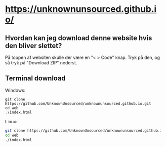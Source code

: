 # https://unknownunsourced.github.io/
## Hvordan kan jeg download denne website hvis den bliver slettet?
På toppen af websiten skulle der være en "< > Code" knap. Tryk på den, og så tryk på "Download ZIP" nederst.

## Terminal download
Windows:
```pwsh
git clone https://github.com/UnknownUnsourced/unknownunsourced.github.io.git
cd web
.\index.html
```
Linux:
```sh
git clone https://github.com/UnknownUnsourced/unknownunsourced.github.io.git
cd web
./index.html
```
